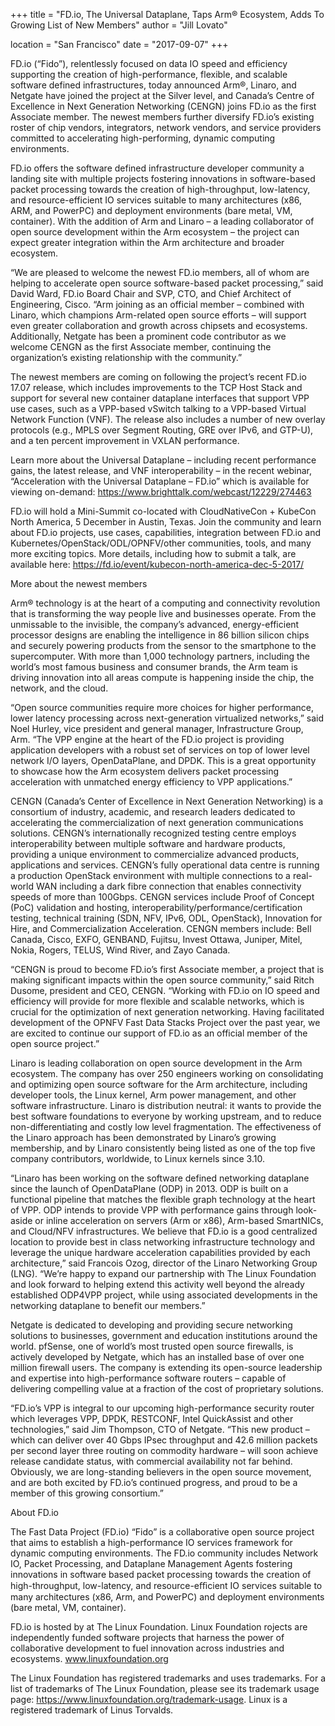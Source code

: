 +++
title = "FD.io, The Universal Dataplane, Taps Arm® Ecosystem, Adds To Growing List of New Members"
author = "Jill Lovato"

location = "San Francisco"
date = "2017-09-07"
+++

FD.io (“Fido”), relentlessly focused on data IO speed and efficiency supporting the creation of high-performance, flexible, and scalable software defined infrastructures, today announced Arm®, Linaro, and Netgate have joined the project at the Silver level, and Canada’s Centre of Excellence in Next Generation Networking (CENGN) joins FD.io as the first Associate member. The newest members further diversify FD.io’s existing roster of chip vendors, integrators, network vendors, and service providers committed to accelerating high-performing, dynamic computing environments.

FD.io offers the software defined infrastructure developer community a landing site with multiple projects fostering innovations in software-based packet processing towards the creation of high-throughput, low-latency, and resource-efficient IO services suitable to many architectures (x86, ARM, and PowerPC) and deployment environments (bare metal, VM, container). With the addition of Arm and Linaro – a leading collaborator of open source development within the Arm ecosystem – the project can expect greater integration within the Arm architecture and broader ecosystem.

“We are pleased to welcome the newest FD.io members, all of whom are helping to accelerate open source software-based packet processing,” said David Ward, FD.io Board Chair and SVP, CTO, and Chief Architect of Engineering, Cisco. “Arm joining as an official member – combined with Linaro, which champions Arm-related open source efforts – will support even greater collaboration and growth across chipsets and ecosystems. Additionally, Netgate has been a prominent code contributor as we welcome CENGN as the first Associate member, continuing the organization’s existing relationship with the community.”

The newest members are coming on following the project’s recent FD.io 17.07 release, which includes improvements to the TCP Host Stack and support for several new container dataplane interfaces that support VPP use cases, such as a VPP-based vSwitch talking to a VPP-based Virtual Network Function (VNF). The release also includes a number of new overlay protocols (e.g., MPLS over Segment Routing, GRE over IPv6, and GTP-U), and a ten percent improvement in VXLAN performance.

Learn more about the Universal Dataplane – including recent performance gains, the latest release, and VNF interoperability – in the recent webinar, “Acceleration with the Universal Dataplane – FD.io” which is available for viewing on-demand: https://www.brighttalk.com/webcast/12229/274463

FD.io will hold a Mini-Summit co-located with CloudNativeCon + KubeCon North America, 5 December in Austin, Texas. Join the community and learn about FD.io projects, use cases, capabilities, integration between FD.io and Kubernetes/OpenStack/ODL/OPNFV/other communities, tools, and many more exciting topics. More details, including how to submit a talk, are available here: https://fd.io/event/kubecon-north-america-dec-5-2017/

More about the newest members

Arm® technology is at the heart of a computing and connectivity revolution that is transforming the way people live and businesses operate. From the unmissable to the invisible, the company’s advanced, energy-efficient processor designs are enabling the intelligence in 86 billion silicon chips and securely powering products from the sensor to the smartphone to the supercomputer. With more than 1,000 technology partners, including the world’s most famous business and consumer brands, the Arm team is driving innovation into all areas compute is happening inside the chip, the network, and the cloud.

“Open source communities require more choices for higher performance, lower latency processing across next-generation virtualized networks,” said Noel Hurley, vice president and general manager, Infrastructure Group, Arm. “The VPP engine at the heart of the FD.io project is providing application developers with a robust set of services on top of lower level network I/O layers, OpenDataPlane, and DPDK. This is a great opportunity to showcase how the Arm ecosystem delivers packet processing acceleration with unmatched energy efficiency to VPP applications.”

CENGN (Canada’s Center of Excellence in Next Generation Networking) is a consortium of industry, academic, and research leaders dedicated to accelerating the commercialization of next generation communications solutions. CENGN’s internationally recognized testing centre employs interoperability between multiple software and hardware products, providing a unique environment to commercialize advanced products, applications and services. CENGN’s fully operational data centre is running a production OpenStack environment with multiple connections to a real-world WAN including a dark fibre connection that enables connectivity speeds of more than 100Gbps. CENGN services include Proof of Concept (PoC) validation and hosting, interoperability/performance/certification testing, technical training (SDN, NFV, IPv6, ODL, OpenStack), Innovation for Hire, and Commercialization Acceleration. CENGN members include: Bell Canada, Cisco, EXFO, GENBAND, Fujitsu, Invest Ottawa, Juniper, Mitel, Nokia, Rogers, TELUS,  Wind River, and Zayo Canada.

“CENGN is proud to become FD.io’s first Associate member, a project that is making significant impacts within the open source community,” said Ritch Dusome, president and CEO, CENGN. “Working with FD.io on IO speed and efficiency will provide for more flexible and scalable networks, which is crucial for the optimization of next generation networking. Having facilitated development of the OPNFV Fast Data Stacks Project over the past year, we are excited to continue our support of FD.io as an official member of the open source project.”

Linaro is leading collaboration on open source development in the Arm ecosystem. The company has over 250 engineers working on consolidating and optimizing open source software for the Arm architecture, including developer tools, the Linux kernel, Arm power management, and other software infrastructure. Linaro is distribution neutral: it wants to provide the best software foundations to everyone by working upstream, and to reduce non-differentiating and costly low level fragmentation. The effectiveness of the Linaro approach has been demonstrated by Linaro’s growing membership, and by Linaro consistently being listed as one of the top five company contributors, worldwide, to Linux kernels since 3.10.

“Linaro has been working on the software defined networking dataplane since the launch of OpenDataPlane (ODP) in 2013. ODP is built on a functional pipeline that matches the flexible graph technology at the heart of VPP. ODP intends to provide VPP with performance gains through look-aside or inline acceleration on servers (Arm or x86), Arm-based SmartNICs, and Cloud/NFV infrastructures. We believe that FD.io is a good centralized location to provide best in class networking infrastructure technology and leverage the unique hardware acceleration capabilities provided by each architecture,” said Francois Ozog, director of the Linaro Networking Group (LNG). “We’re happy to expand our partnership with The Linux Foundation and look forward to helping extend this activity well beyond the already established ODP4VPP project, while using associated developments in the networking dataplane to benefit our members.”  

Netgate is dedicated to developing and providing secure networking solutions to businesses, government and education institutions around the world. pfSense, one of world’s most trusted open source firewalls, is actively developed by Netgate, which has an installed base of over one million firewall users. The company is extending its open-source leadership and expertise into high-performance software routers – capable of delivering compelling value at a fraction of the cost of proprietary solutions.

“FD.io’s VPP is integral to our upcoming high-performance security router which leverages VPP, DPDK, RESTCONF, Intel QuickAssist and other technologies,” said Jim Thompson, CTO of Netgate. “This new product – which can deliver over 40 Gbps IPsec throughput and 42.6 million packets per second layer three routing on commodity hardware – will soon achieve release candidate status, with commercial availability not far behind. Obviously, we are long-standing believers in the open source movement, and are both excited by FD.io’s continued progress, and proud to be a member of this growing consortium.”

About FD.io

The Fast Data Project (FD.io) “Fido” is a collaborative open source project that aims to establish a high-performance IO services framework for dynamic computing environments. The FD.io community includes Network IO, Packet Processing, and Dataplane Management Agents fostering innovations in software based packet processing towards the creation of high-throughput, low-latency, and resource-eﬃcient IO services suitable to many architectures (x86, Arm, and PowerPC) and deployment environments (bare metal, VM, container).

FD.io is hosted by at The Linux Foundation. Linux Foundation rojects are independently funded software projects that harness the power of collaborative development to fuel innovation across industries and ecosystems. www.linuxfoundation.org

The Linux Foundation has registered trademarks and uses trademarks. For a list of trademarks of The Linux Foundation, please see its trademark usage page: https://www.linuxfoundation.org/trademark-usage. Linux is a registered trademark of Linus Torvalds.
